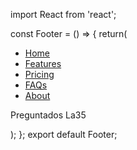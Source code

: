 import React from 'react';

const Footer = () => {
return(
  <div className="container">
  <footer className="py-3 my-4">
    <ul className="nav justify-content-center border-bottom pb-3 mb-3">
      <li className="nav-item"><a href="#" class="nav-link px-2 text-muted">Home</a></li>
      <li className="nav-item"><a href="#" class="nav-link px-2 text-muted">Features</a></li>
      <li className="nav-item"><a href="#" class="nav-link px-2 text-muted">Pricing</a></li>
      <li className="nav-item"><a href="#" class="nav-link px-2 text-muted">FAQs</a></li>
      <li className="nav-item"><a href="#" class="nav-link px-2 text-muted">About</a></li>
    </ul>
    <p className="text-center">Preguntados La35</p>
  </footer>
</div>
  );
};
export default Footer;
